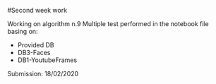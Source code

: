 #Second week work

Working on algorithm n.9
Multiple test performed in the notebook file basing on:
- Provided DB
- DB3-Faces
- DB1-YoutubeFrames



Submission: 18/02/2020
